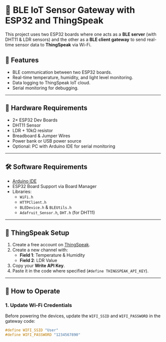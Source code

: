 # 🔗 BLE IoT Sensor Gateway with ESP32 and ThingSpeak

This project uses two ESP32 boards where one acts as a **BLE server** (with DHT11 & LDR sensors) and the other as a **BLE client gateway** to send real-time sensor data to **ThingSpeak** via Wi-Fi.

## 🚀 Features

- BLE communication between two ESP32 boards.
- Real-time temperature, humidity, and light level monitoring.
- Data logging to ThingSpeak IoT cloud.
- Serial monitoring for debugging.

---

## 🧰 Hardware Requirements

- 2× ESP32 Dev Boards
- DHT11 Sensor
- LDR + 10kΩ resistor
- Breadboard & Jumper Wires
- Power bank or USB power source
- Optional: PC with Arduino IDE for serial monitoring

---

## 🛠️ Software Requirements

- [Arduino IDE](https://www.arduino.cc/en/software)
- ESP32 Board Support via Board Manager
- Libraries:
  - `WiFi.h`
  - `HTTPClient.h`
  - `BLEDevice.h` & `BLEUtils.h`
  - `Adafruit_Sensor.h`, `DHT.h` (for DHT11)

---

## 📡 ThingSpeak Setup

1. Create a free account on [ThingSpeak](https://thingspeak.com).
2. Create a new channel with:
   - **Field 1**: Temperature & Humidity
   - **Field 2**: LDR Value
3. Copy your **Write API Key**.
4. Paste it in the code where specified (`#define THINGSPEAK_API_KEY`).

---

## 🔌 How to Operate

### 1. Update Wi-Fi Credentials
Before powering the devices, update the `WIFI_SSID` and `WIFI_PASSWORD` in the gateway code:
```cpp
#define WIFI_SSID "User"
#define WIFI_PASSWORD "1234567890"
